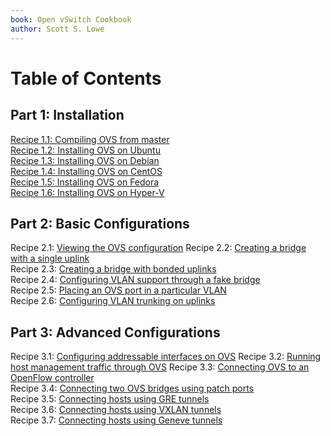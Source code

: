 ```yaml
---
book: Open vSwitch Cookbook
author: Scott S. Lowe
---
```


# Table of Contents

## Part 1: Installation

[Recipe 1.1: Compiling OVS from master](part-1/compiling-from-master.md)  
[Recipe 1.2: Installing OVS on Ubuntu](part-1/installing-ubuntu.md)  
[Recipe 1.3: Installing OVS on Debian](part-1/installing-debian.md)  
[Recipe 1.4: Installing OVS on CentOS](part-1/installing-centos.md)  
[Recipe 1.5: Installing OVS on Fedora](part-1/installing-fedora.md)  
[Recipe 1.6: Installing OVS on Hyper-V](part-1/installing-hyperv.md)

## Part 2: Basic Configurations

Recipe 2.1: [Viewing the OVS configuration](viewing-ovs-config.md)
Recipe 2.2: [Creating a bridge with a single uplink](creating-bridge-single-uplink.md)  
Recipe 2.3: [Creating a bridge with bonded uplinks](creating-bridge-bond.md)  
Recipe 2.4: [Configuring VLAN support through a fake bridge](vlan-support-fake-bridge.md)  
Recipe 2.5: [Placing an OVS port in a particular VLAN](ovs-port-in-particular-vlan.md)  
Recipe 2.6: [Configuring VLAN trunking on uplinks](vlan-trunking-uplinks.md)

## Part 3: Advanced Configurations

Recipe 3.1: [Configuring addressable interfaces on OVS](configuring-addressable-ifaces.md) 
Recipe 3.2: [Running host management traffic through OVS](running-host-mgmt.md)
Recipe 3.3: [Connecting OVS to an OpenFlow controller](connecting-openflow-controller.md)  
Recipe 3.4: [Connecting two OVS bridges using patch ports](connecting-patch-ports.md)  
Recipe 3.5: [Connecting hosts using GRE tunnels](connecting-hosts-gre.md)  
Recipe 3.6: [Connecting hosts using VXLAN tunnels](connecting-hosts-vxlan.md)  
Recipe 3.7: [Connecting hosts using Geneve tunnels](connecting-hosts-geneve.md)
